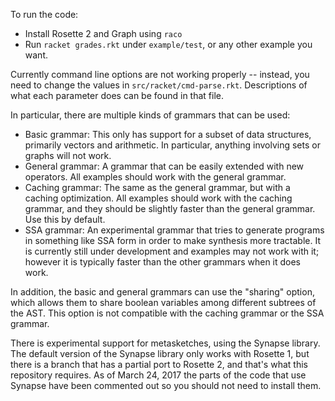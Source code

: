 To run the code:

- Install Rosette 2 and Graph using `raco`
- Run `racket grades.rkt` under `example/test`, or any other example you want.

Currently command line options are not working properly -- instead, you need to change the values in `src/racket/cmd-parse.rkt`. Descriptions of what each parameter does can be found in that file.

In particular, there are multiple kinds of grammars that can be used:
- Basic grammar: This only has support for a subset of data structures, primarily vectors and arithmetic. In particular, anything involving sets or graphs will not work.
- General grammar: A grammar that can be easily extended with new operators. All examples should work with the general grammar.
- Caching grammar: The same as the general grammar, but with a caching optimization. All examples should work with the caching grammar, and they should be slightly faster than the general grammar. Use this by default.
- SSA grammar: An experimental grammar that tries to generate programs in something like SSA form in order to make synthesis more tractable. It is currently still under development and examples may not work with it; however it is typically faster than the other grammars when it does work.

In addition, the basic and general grammars can use the "sharing" option, which allows them to share boolean variables among different subtrees of the AST. This option is not compatible with the caching grammar or the SSA grammar.

There is experimental support for metasketches, using the Synapse library. The default version of the Synapse library only works with Rosette 1, but there is a branch that has a partial port to Rosette 2, and that's what this repository requires. As of March 24, 2017 the parts of the code that use Synapse have been commented out so you should not need to install them.

